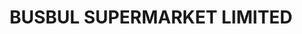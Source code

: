 ---
title: "BUSBUL SUPERMARKET LIMITED"
url: /kibwezi/busbul-supermarket-limited/
shop: supermarket
---